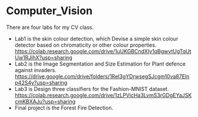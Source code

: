 # Computer_Vision

There are four labs for my CV class.

- Lab1 is the skin colour detection, which Devise a simple skin colour detector based on chromaticity or other colour properties.  https://colab.research.google.com/drive/1uUKGBCndXIy1qBgwvtUgTqUtUw1RJjhX?usp=sharing
- Lab2 is the Image Segmentation and Size Estimation for Plant defence against invaders. https://drive.google.com/drive/folders/1ReI3gYDrwsegSJcgm10va87Elnp42S4y?usp=sharing
- Lab3 is  Design three classifiers for the Fashion-MNIST dataset. https://colab.research.google.com/drive/1zLPVicHa3LvmS3rGDgEYaJSKcmKBXAJu?usp=sharing
- Final project is the Forest Fire Detection. 

